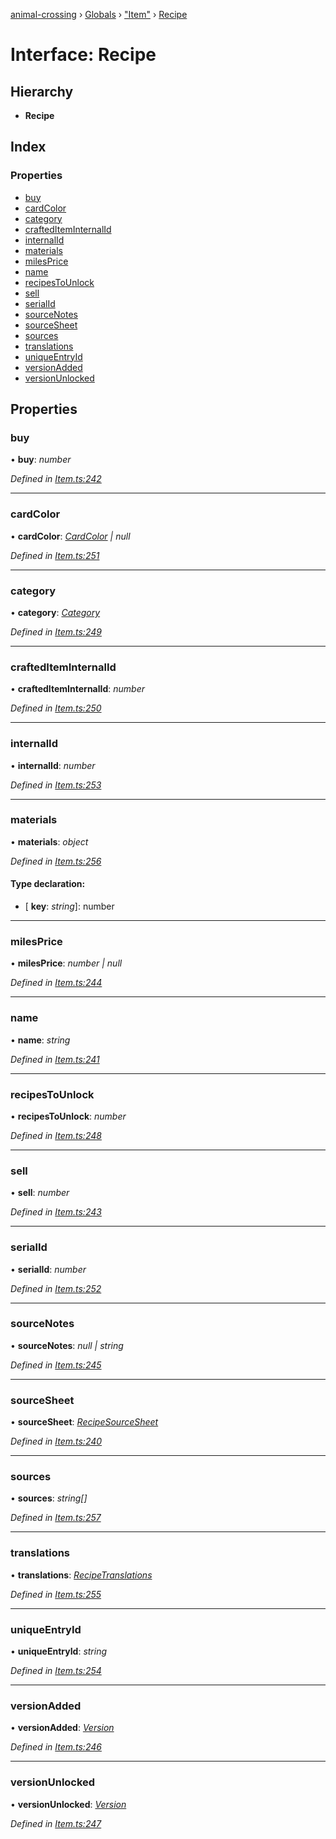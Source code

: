 [animal-crossing](../README.md) › [Globals](../globals.md) › ["Item"](../modules/_item_.md) › [Recipe](_item_.recipe.md)

# Interface: Recipe

## Hierarchy

* **Recipe**

## Index

### Properties

* [buy](_item_.recipe.md#buy)
* [cardColor](_item_.recipe.md#cardcolor)
* [category](_item_.recipe.md#category)
* [craftedItemInternalId](_item_.recipe.md#craftediteminternalid)
* [internalId](_item_.recipe.md#internalid)
* [materials](_item_.recipe.md#materials)
* [milesPrice](_item_.recipe.md#milesprice)
* [name](_item_.recipe.md#name)
* [recipesToUnlock](_item_.recipe.md#recipestounlock)
* [sell](_item_.recipe.md#sell)
* [serialId](_item_.recipe.md#serialid)
* [sourceNotes](_item_.recipe.md#sourcenotes)
* [sourceSheet](_item_.recipe.md#sourcesheet)
* [sources](_item_.recipe.md#sources)
* [translations](_item_.recipe.md#translations)
* [uniqueEntryId](_item_.recipe.md#uniqueentryid)
* [versionAdded](_item_.recipe.md#versionadded)
* [versionUnlocked](_item_.recipe.md#versionunlocked)

## Properties

###  buy

• **buy**: *number*

*Defined in [Item.ts:242](https://github.com/Norviah/animal-crossing/blob/18dc317/module/types/Item.ts#L242)*

___

###  cardColor

• **cardColor**: *[CardColor](../enums/_item_.cardcolor.md) | null*

*Defined in [Item.ts:251](https://github.com/Norviah/animal-crossing/blob/18dc317/module/types/Item.ts#L251)*

___

###  category

• **category**: *[Category](../enums/_item_.category.md)*

*Defined in [Item.ts:249](https://github.com/Norviah/animal-crossing/blob/18dc317/module/types/Item.ts#L249)*

___

###  craftedItemInternalId

• **craftedItemInternalId**: *number*

*Defined in [Item.ts:250](https://github.com/Norviah/animal-crossing/blob/18dc317/module/types/Item.ts#L250)*

___

###  internalId

• **internalId**: *number*

*Defined in [Item.ts:253](https://github.com/Norviah/animal-crossing/blob/18dc317/module/types/Item.ts#L253)*

___

###  materials

• **materials**: *object*

*Defined in [Item.ts:256](https://github.com/Norviah/animal-crossing/blob/18dc317/module/types/Item.ts#L256)*

#### Type declaration:

* \[ **key**: *string*\]: number

___

###  milesPrice

• **milesPrice**: *number | null*

*Defined in [Item.ts:244](https://github.com/Norviah/animal-crossing/blob/18dc317/module/types/Item.ts#L244)*

___

###  name

• **name**: *string*

*Defined in [Item.ts:241](https://github.com/Norviah/animal-crossing/blob/18dc317/module/types/Item.ts#L241)*

___

###  recipesToUnlock

• **recipesToUnlock**: *number*

*Defined in [Item.ts:248](https://github.com/Norviah/animal-crossing/blob/18dc317/module/types/Item.ts#L248)*

___

###  sell

• **sell**: *number*

*Defined in [Item.ts:243](https://github.com/Norviah/animal-crossing/blob/18dc317/module/types/Item.ts#L243)*

___

###  serialId

• **serialId**: *number*

*Defined in [Item.ts:252](https://github.com/Norviah/animal-crossing/blob/18dc317/module/types/Item.ts#L252)*

___

###  sourceNotes

• **sourceNotes**: *null | string*

*Defined in [Item.ts:245](https://github.com/Norviah/animal-crossing/blob/18dc317/module/types/Item.ts#L245)*

___

###  sourceSheet

• **sourceSheet**: *[RecipeSourceSheet](../enums/_item_.recipesourcesheet.md)*

*Defined in [Item.ts:240](https://github.com/Norviah/animal-crossing/blob/18dc317/module/types/Item.ts#L240)*

___

###  sources

• **sources**: *string[]*

*Defined in [Item.ts:257](https://github.com/Norviah/animal-crossing/blob/18dc317/module/types/Item.ts#L257)*

___

###  translations

• **translations**: *[RecipeTranslations](_item_.recipetranslations.md)*

*Defined in [Item.ts:255](https://github.com/Norviah/animal-crossing/blob/18dc317/module/types/Item.ts#L255)*

___

###  uniqueEntryId

• **uniqueEntryId**: *string*

*Defined in [Item.ts:254](https://github.com/Norviah/animal-crossing/blob/18dc317/module/types/Item.ts#L254)*

___

###  versionAdded

• **versionAdded**: *[Version](../enums/_item_.version.md)*

*Defined in [Item.ts:246](https://github.com/Norviah/animal-crossing/blob/18dc317/module/types/Item.ts#L246)*

___

###  versionUnlocked

• **versionUnlocked**: *[Version](../enums/_item_.version.md)*

*Defined in [Item.ts:247](https://github.com/Norviah/animal-crossing/blob/18dc317/module/types/Item.ts#L247)*
